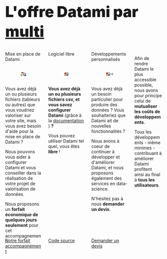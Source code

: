 <h1
  class="has-text-centered mt-6 mb-6 pt-6"
  style="font-weight: 900; line-height: 1.3; font-size: 3rem;">
  L'offre Datami par
  <a
    href="https://multi.coop"
    target="_blank">
    multi
  </a>
</h1>

<div class="content">

  <div class="columns mb-6 px-3 is-multiline is-centered">
    <!-- CONFIGURATION -->
    <div class="column is-4-tablet is-one-third-desktop mb-6">
      <div
        class="message is-light is-flex is-justify-content-center is-align-items-center"
        style="height: 3.7em;">
        <span
          class="has-text-centered is-size-5 is-size-6-touch has-text-weight-bold">
          Mise en place de Datami
        </span>
      </div>
      <div
        class="card"
        style="height: 80%;
          display: flex;
          flex-direction: column;">
        <div class="card-image">
          <figure class="image">
            <img
              src="https://raw.githubusercontent.com/multi-coop/datami-website-content/main/images/offer/datami-logo-setup.png"
              alt="datami-offer-setup"
            />
            <!-- <img src="http://localhost:8800/statics/images/offer/datami-logo-setup.png"> -->
          </figure>
        </div>
        <div class="card-content is-size-6-touch pt-0">
          <p class="mb-2 has-text-weight-bold">
            Vous avez déjà un ou plusieurs fichiers (tableurs ou autres) que vous voudriez valoriser sur votre site, mais vous avez besoin d'aide pour la mise en place de Datami ?
          </p>
          <p class="mb-2">
            Nous pouvons vous aider à configurer Datami et vous conseiller dans la réalisation de votre projet de valorisation de données.
          </p>
          <p class="mb-0">
            Nous proposons un <b>forfait économique de quelques jours seulement</b> pour cet accompagnement.
          </p>
        </div>
      </div>
      <a
        href="mailto:contact@multi.coop"
        class="mt-3 button is-primary is-fullwidth">
        <span
          class="icon mr-3">
          <i class="mdi mdi-email"></i>
        </span>
        Notre forfait accompagnement
      </a>
    </div>
    <!-- FREE -->
    <div class="column is-4-tablet is-one-third-desktop mb-6">
      <div
        class="message is-light is-flex is-justify-content-center is-align-items-center"
        style="height: 3.7em;">
        <span
          class="has-text-centered is-size-5 is-size-6-touch has-text-weight-bold">
          Logiciel libre
        </span>
      </div>
      <div
        class="card"
        style="height: 80%;
          display: flex;
          flex-direction: column;">
        <div class="card-image">
          <figure class="image">
            <img
              src="https://raw.githubusercontent.com/multi-coop/datami-website-content/main/images/offer/datami-logo-pack.png"
              alt="datami-offer-spacketup"
            />
            <!-- <img src="http://localhost:8800/statics/images/offer/datami-logo-pack.png"> -->
          </figure>
        </div>
        <div class="card-content is-size-6-touch pt-0">
          <p class="mb-2">
            <b>Vous avez déjà un ou plusieurs fichiers csv, et vous savez configurer Datami</b>
            (grâce à la
            <a href="https://datami-docs.multi.coop">
              documentation
            </a>
            )
            <b>?</b>
          </p>
          <p class="mb-0">
            Vous pouvez utiliser Datami tel quel, vous êtes <b>libre</b> !
          </p>
        </div>
      </div>
      <a
        href="https://gitlab.com/multi-coop/datami"
        class="mt-3 button is-light is-fullwidth">
        <span
          class="icon mr-3">
          <i class="mdi mdi-gitlab"></i>
        </span>
        Code source
      </a>
    </div>
    <!-- DEVS -->
    <div class="column is-4-tablet is-one-third-desktop mb-6">
      <div
        class="message is-light is-flex is-justify-content-center is-align-items-center"
        style="height: 3.7em;">
        <span
          class="has-text-centered is-size-5 is-size-6-touch has-text-weight-bold">
          Développements personnalisés
        </span>
      </div>
      <div
        class="card"
        style="height: 80%;
          display: flex;
          flex-direction: column;">
        <div class="card-image">
          <figure class="image">
            <img
              src="https://raw.githubusercontent.com/multi-coop/datami-website-content/main/images/offer/datami-logo-custom_dev.png"
              alt="datami-offer-custom_dev"
            />
            <!-- <img src="http://localhost:8800/statics/images/offer/datami-logo-custom_dev.png"> -->
          </figure>
        </div>
        <div class="card-content is-size-6-touch pt-0">
          <p class="mb-2 has-text-weight-bold">
            Vous avez déjà un besoin particulier pour produire des données ?
            Vous souhaiteriez que Datami ait de nouvelles fonctionnalités ?
          </p>
          <p class="mb-2">
            Nous avons à coeur de continuer à développer et d'améliorer Datami, et nous proposons également des services en data-science.
          </p>
          <p class="mb-0">
            N'hésitez pas à nous <b>demander un devis</b>.
          </p>
        </div>
      </div>
      <a
        href="mailto:contact@multi.coop"
        class="mt-3 button is-primary is-fullwidth">
        <span
          class="icon mr-3">
          <i class="mdi mdi-email"></i>
        </span>
        Demander un devis
      </a>
    </div>
    <div class="column is-8-tablet is-6-desktop is-5-widescreen mt-3 mb-6 mx-6 pb-6">
      <p class="mb-1 has-text-justified">
        Afin de rendre Datami le plus accessible possible, nous avons pour principe celui de <b>mutualiser les coûts de développements</b>.
      </p>
      <p>
        Tous les développements - même minimes - contribuant à améliorer Datami profitent ainsi au final à <b>tous les utilisateurs</b>.
      </p>
    </div>
  </div>

</div>
